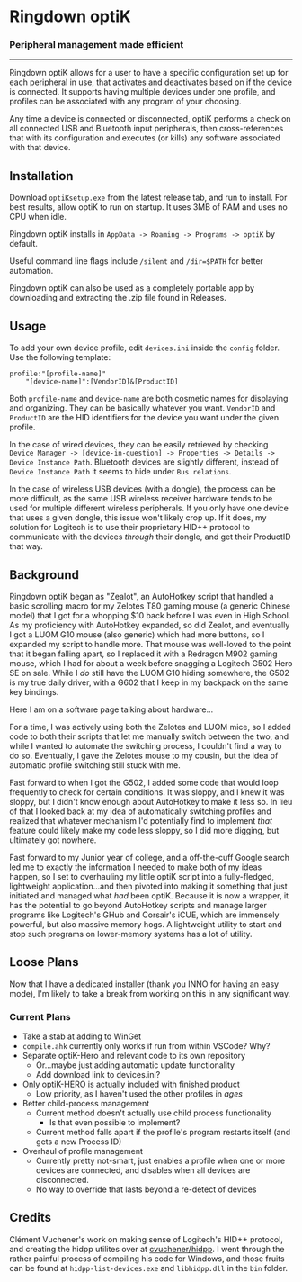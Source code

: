 # Ringdown optiK 
### Peripheral management made efficient
___
Ringdown optiK allows for a user to have a specific configuration set up for each peripheral in use, that activates and deactivates based on if the device is connected. It supports having multiple devices under one profile, and profiles can be associated with any program of your choosing.

Any time a device is connected or disconnected, optiK performs a check on all connected USB and Bluetooth input peripherals, then cross-references that with its configuration and executes (or kills) any software associated with that device.

## Installation
Download `optiKsetup.exe` from the latest release tab, and run to install.
For best results, allow optiK to run on startup. It uses 3MB of RAM and uses no CPU when idle.

Ringdown optiK installs in `AppData -> Roaming -> Programs -> optiK` by default.

Useful command line flags include `/silent` and `/dir=$PATH` for better automation.

Ringdown optiK can also be used as a completely portable app by downloading and extracting the .zip file found in Releases.

## Usage
To add your own device profile, edit `devices.ini` inside the `config` folder. Use the following template:

```
profile:"[profile-name]"
    "[device-name]":[VendorID]&[ProductID]
```
Both `profile-name` and `device-name` are both cosmetic names for displaying and organizing. They can be basically whatever you want.
`VendorID` and `ProductID` are the HID identifiers for the device you want under the given profile. 

In the case of wired devices, they can be easily retrieved by checking `Device Manager -> [device-in-question] -> Properties -> Details -> Device Instance Path`. Bluetooth devices are slightly different, instead of `Device Instance Path` it seems to hide under `Bus relations`. 

In the case of wireless USB devices (with a dongle), the process can be more difficult, as the same USB wireless receiver hardware tends to be used for multiple different wireless peripherals. If you only have one device that uses a given dongle, this issue won't likely crop up. If it does, my solution for Logitech is to use their proprietary HID++ protocol to communicate with the devices _through_ their dongle, and get their ProductID that way.

## Background

Ringdown optiK began as "Zealot", an AutoHotkey script that handled a basic scrolling macro for my Zelotes T80 gaming mouse (a generic Chinese model) that I got for a whopping $10 back before I was even in High School. As my proficiency with AutoHotkey expanded, so did Zealot, and eventually I got a LUOM G10 mouse (also generic) which had more buttons, so I expanded my script to handle more. That mouse was well-loved to the point that it began falling apart, so I replaced it with a Redragon M902 gaming mouse, which I had for about a week before snagging a Logitech G502 Hero SE on sale. While I _do_ still have the LUOM G10 hiding somewhere, the G502 is my true daily driver, with a G602 that I keep in my backpack on the same key bindings.

Here I am on a software page talking about hardware...

For a time, I was actively using both the Zelotes and LUOM mice, so I added code to both their scripts that let me manually switch between the two, and while I wanted to automate the switching process, I couldn't find a way to do so. Eventually, I gave the Zelotes mouse to my cousin, but the idea of automatic profile switching still stuck with me.

Fast forward to when I got the G502, I added some code that would loop frequently to check for certain conditions. It was sloppy, and I knew it was sloppy, but I didn't know enough about AutoHotkey to make it less so. In lieu of that I looked back at my idea of automatically switching profiles and realized that whatever mechanism I'd potentially find to implement _that_ feature could likely make my code less sloppy, so I did more digging, but ultimately got nowhere.

Fast forward to my Junior year of college, and a off-the-cuff Google search led me to exactly the information I needed to make both of my ideas happen, so I set to overhauling my little optiK script into a fully-fledged, lightweight application...and then pivoted into making it something that just initiated and managed what _had_ been optiK. Because it is now a wrapper, it has the potential to go beyond AutoHotkey scripts and manage larger programs like Logitech's GHub and Corsair's iCUE, which are immensely powerful, but also massive memory hogs. A lightweight utility to start and stop such programs on lower-memory systems has a lot of utility.

## Loose Plans
Now that I have a dedicated installer (thank you INNO for having an easy mode), I'm likely to take a break from working on this in any significant way.

### Current Plans
* Take a stab at adding to WinGet
* `compile.ahk` currently only works if run from within VSCode? Why?
* Separate optiK-Hero and relevant code to its own repository
    * Or...maybe just adding automatic update functionality
    * Add download link to devices.ini?
* Only optiK-HERO is actually included with finished product
    * Low priority, as I haven't used the other profiles in _ages_
* Better child-process management
    * Current method doesn't actually use child process functionality
        * Is that even possible to implement?
    * Current method falls apart if the profile's program restarts itself (and gets a new Process ID)
* Overhaul of profile management
    * Currently pretty not-smart, just enables a profile when one or more devices are connected, and disables when all devices are disconnected.
    * No way to override that lasts beyond a re-detect of devices

## Credits

Clément Vuchener's work on making sense of Logitech's HID++ protocol, and creating the hidpp utilites over at [cvuchener/hidpp](https://github.com/cvuchener/hidpp). I went through the rather painful process of compiling his code for Windows, and those fruits can be found at `hidpp-list-devices.exe` and `libhidpp.dll` in the `bin` folder.
